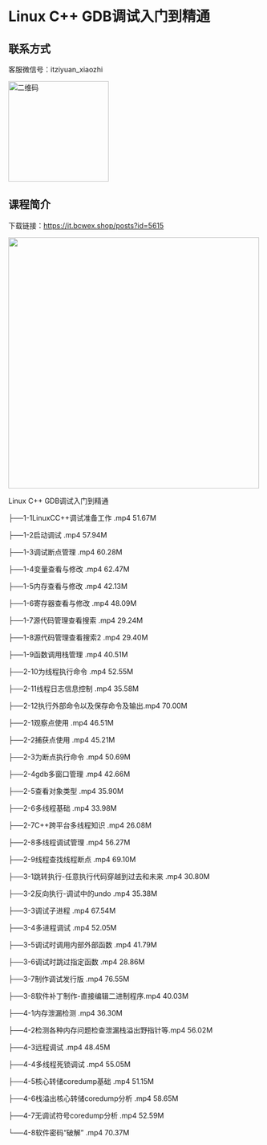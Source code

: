 # Linux C++ GDB调试入门到精通

## 联系方式

客服微信号：itziyuan_xiaozhi

<img src="https://ziyuanyun.oss-cn-guangzhou.aliyuncs.com/common/20240614073449/666b82192834a.jpg" width="200" height="200" alt="二维码">

## 课程简介

下载链接：https://it.bcwex.shop/posts?id=5615

<img src="https://ziyuanyun.oss-cn-guangzhou.aliyuncs.com/yun/20241201163445/674c1fa564193.jpg" width="500" alt="">

  Linux C++ GDB调试入门到精通



 ├──1-1LinuxCC++调试准备工作 .mp4 51.67M

 ├──1-2启动调试 .mp4 57.94M

 ├──1-3调试断点管理 .mp4 60.28M

 ├──1-4变量查看与修改 .mp4 62.47M

 ├──1-5内存查看与修改 .mp4 42.13M

 ├──1-6寄存器查看与修改 .mp4 48.09M

 ├──1-7源代码管理查看搜索 .mp4 29.24M

 ├──1-8源代码管理查看搜索2 .mp4 29.40M

 ├──1-9函数调用栈管理 .mp4 40.51M

 ├──2-10为线程执行命令 .mp4 52.55M

 ├──2-11线程日志信息控制 .mp4 35.58M

 ├──2-12执行外部命令以及保存命令及输出.mp4 70.00M

 ├──2-1观察点使用 .mp4 46.51M

 ├──2-2捕获点使用 .mp4 45.21M

 ├──2-3为断点执行命令 .mp4 50.69M

 ├──2-4gdb多窗口管理 .mp4 42.66M

 ├──2-5查看对象类型 .mp4 35.90M

 ├──2-6多线程基础 .mp4 33.98M

 ├──2-7C++跨平台多线程知识 .mp4 26.08M

 ├──2-8多线程调试管理 .mp4 56.27M

 ├──2-9线程查找线程断点 .mp4 69.10M

 ├──3-1跳转执行-任意执行代码穿越到过去和未来 .mp4 30.80M

 ├──3-2反向执行-调试中的undo .mp4 35.38M

 ├──3-3调试子进程 .mp4 67.54M

 ├──3-4多进程调试 .mp4 52.05M

 ├──3-5调试时调用内部外部函数 .mp4 41.79M

 ├──3-6调试时跳过指定函数 .mp4 28.86M

 ├──3-7制作调试发行版 .mp4 76.55M

 ├──3-8软件补丁制作-直接编辑二进制程序.mp4 40.03M

 ├──4-1内存泄漏检测 .mp4 36.30M

 ├──4-2检测各种内存问题检查泄漏栈溢出野指针等.mp4 56.02M

 ├──4-3远程调试 .mp4 48.45M

 ├──4-4多线程死锁调试 .mp4 55.05M

 ├──4-5核心转储coredump基础 .mp4 51.15M

 ├──4-6栈溢出核心转储coredump分析 .mp4 58.65M

 ├──4-7无调试符号coredump分析 .mp4 52.59M

 └──4-8软件密码“破解” .mp4 70.37M

  